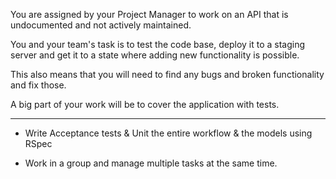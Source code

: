 You are assigned by your Project Manager to work on an API that is undocumented and not actively maintained. 

You and your team's task is to test the code base, deploy it to a staging server and get it to a state where adding new functionality is possible. 

This also means that you will need to find any bugs and broken functionality and fix those. 

A big part of your work will be to cover the application with tests. 

----

- Write Acceptance tests & Unit the entire workflow & the models using RSpec

- Work in a group and manage multiple tasks at the same time.